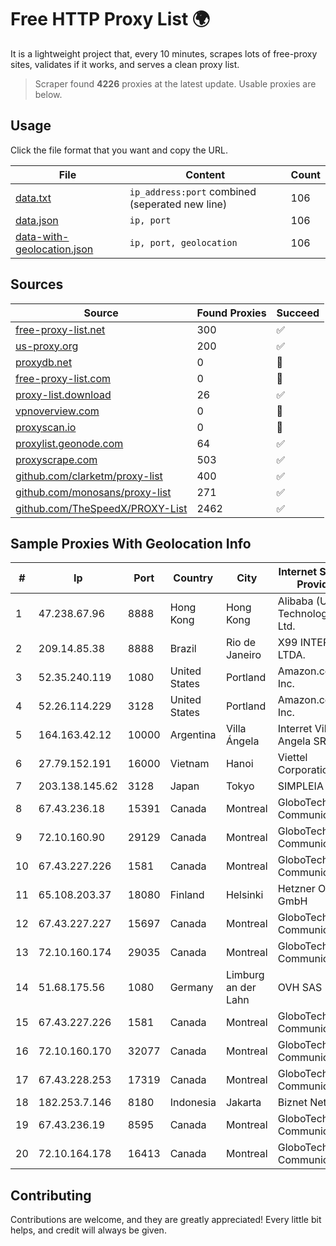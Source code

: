 
# Free HTTP Proxy List 🌍

It is a lightweight project that, every 10 minutes, scrapes lots of free-proxy sites, validates if it works, and serves a clean proxy list.


> Scraper found **4226** proxies at the latest update. Usable proxies are below.

## Usage

Click the file format that you want and copy the URL.


|File|Content|Count|
|----|-------|-----|
|[data.txt](https://raw.githubusercontent.com/themiralay/Proxy-List-World/master/data.txt)|`ip_address:port` combined (seperated new line)|106|
|[data.json](https://raw.githubusercontent.com/themiralay/Proxy-List-World/master/data.json)|`ip, port`|106|
|[data-with-geolocation.json](https://raw.githubusercontent.com/themiralay/Proxy-List-World/master/data-with-geolocation.json)|`ip, port, geolocation`|106|

## Sources

|Source|Found Proxies|Succeed|
|------|-------------|-------|
|[free-proxy-list.net](https://free-proxy-list.net)|300|✅|
|[us-proxy.org](https://www.us-proxy.org)|200|✅|
|[proxydb.net](http://proxydb.net)|0|🚫|
|[free-proxy-list.com](https://free-proxy-list.com/?page=&port=&type%5B%5D=http&type%5B%5D=https&up_time=0&search=Search)|0|🚫|
|[proxy-list.download](https://www.proxy-list.download/HTTP)|26|✅|
|[vpnoverview.com](https://vpnoverview.com/privacy/anonymous-browsing/free-proxy-servers)|0|🚫|
|[proxyscan.io](https://www.proxyscan.io)|0|🚫|
|[proxylist.geonode.com](https://proxylist.geonode.com/api/proxy-list?limit=300&page=1&sort_by=lastChecked&sort_type=desc&protocols=http,https)|64|✅|
|[proxyscrape.com](https://api.proxyscrape.com/v2/?request=displayproxies&protocol=http&timeout=10000&country=all&ssl=all&anonymity=all)|503|✅|
|[github.com/clarketm/proxy-list](https://raw.githubusercontent.com/clarketm/proxy-list/master/proxy-list-raw.txt)|400|✅|
|[github.com/monosans/proxy-list](https://raw.githubusercontent.com/monosans/proxy-list/main/proxies/http.txt)|271|✅|
|[github.com/TheSpeedX/PROXY-List](https://raw.githubusercontent.com/TheSpeedX/PROXY-List/master/http.txt)|2462|✅|


## Sample Proxies With Geolocation Info

|#|Ip|Port|Country|City|Internet Service Provider|
|-|--|----|-------|----|-------------------------|
|1|47.238.67.96|8888|Hong Kong|Hong Kong|Alibaba (US) Technology Co., Ltd.|
|2|209.14.85.38|8888|Brazil|Rio de Janeiro|X99 INTERNET LTDA.|
|3|52.35.240.119|1080|United States|Portland|Amazon.com, Inc.|
|4|52.26.114.229|3128|United States|Portland|Amazon.com, Inc.|
|5|164.163.42.12|10000|Argentina|Villa Ángela|Interret Villa Angela SRL|
|6|27.79.152.191|16000|Vietnam|Hanoi|Viettel Corporation|
|7|203.138.145.62|3128|Japan|Tokyo|SIMPLEIA|
|8|67.43.236.18|15391|Canada|Montreal|GloboTech Communications|
|9|72.10.160.90|29129|Canada|Montreal|GloboTech Communications|
|10|67.43.227.226|1581|Canada|Montreal|GloboTech Communications|
|11|65.108.203.37|18080|Finland|Helsinki|Hetzner Online GmbH|
|12|67.43.227.227|15697|Canada|Montreal|GloboTech Communications|
|13|72.10.160.174|29035|Canada|Montreal|GloboTech Communications|
|14|51.68.175.56|1080|Germany|Limburg an der Lahn|OVH SAS|
|15|67.43.227.226|1581|Canada|Montreal|GloboTech Communications|
|16|72.10.160.170|32077|Canada|Montreal|GloboTech Communications|
|17|67.43.228.253|17319|Canada|Montreal|GloboTech Communications|
|18|182.253.7.146|8180|Indonesia|Jakarta|Biznet Networks|
|19|67.43.236.19|8595|Canada|Montreal|GloboTech Communications|
|20|72.10.164.178|16413|Canada|Montreal|GloboTech Communications|



## Contributing

Contributions are welcome, and they are greatly appreciated! Every
little bit helps, and credit will always be given.

